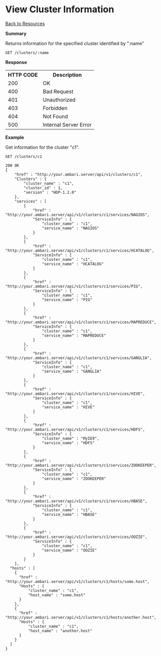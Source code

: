 <!---
Licensed to the Apache Software Foundation (ASF) under one or more
contributor license agreements. See the NOTICE file distributed with
this work for additional information regarding copyright ownership.
The ASF licenses this file to You under the Apache License, Version 2.0
(the "License"); you may not use this file except in compliance with
the License. You may obtain a copy of the License at

http://www.apache.org/licenses/LICENSE-2.0

Unless required by applicable law or agreed to in writing, software
distributed under the License is distributed on an "AS IS" BASIS,
WITHOUT WARRANTIES OR CONDITIONS OF ANY KIND, either express or implied.
See the License for the specific language governing permissions and
limitations under the License.
-->

View Cluster Information
=====

[Back to Resources](index.md#resources)

**Summary**

Returns information for the specified cluster identified by ":name"

    GET /clusters/:name

**Response**
<table>
  <tr>
    <th>HTTP CODE</th>
    <th>Description</th>
  </tr>
  <tr>
    <td>200</td>
    <td>OK</td>  
  </tr>
  <tr>
    <td>400</td>
    <td>Bad Request</td>  
  </tr>
  <tr>
    <td>401</td>
    <td>Unauthorized</td>  
  </tr>
  <tr>
    <td>403</td>
    <td>Forbidden</td>  
  </tr> 
  <tr>
    <td>404</td>
    <td>Not Found</td>  
  </tr>
  <tr>
    <td>500</td>
    <td>Internal Server Error</td>  
  </tr>
</table>

**Example**

Get information for the cluster "c1".

    GET /clusters/c1
    
    200 OK
    {
    	"href" : "http://your.ambari.server/api/v1/clusters/c1",
      	"Clusters" : {
        	"cluster_name" : "c1",
        	"cluster_id" : 1,
        	"version" : "HDP-1.2.0"
      	},
      	"services" : [
        	{
        		"href" : "http://your.ambari.server/api/v1/clusters/c1/services/NAGIOS",
        		"ServiceInfo" : {
          			"cluster_name" : "c1",
          			"service_name" : "NAGIOS"
          		}
        	},
        	{
        		"href" : "http://your.ambari.server/api/v1/clusters/c1/services/HCATALOG",
        		"ServiceInfo" : {
          			"cluster_name" : "c1",
          			"service_name" : "HCATALOG"
          		}
        	},
        	{
        		"href" : "http://your.ambari.server/api/v1/clusters/c1/services/PIG",
        		"ServiceInfo" : {
          			"cluster_name" : "c1",
         			"service_name" : "PIG"
          		}
        	},
        	{
        		"href" : "http://your.ambari.server/api/v1/clusters/c1/services/MAPREDUCE",
        		"ServiceInfo" : {
          			"cluster_name" : "c1",
          			"service_name" : "MAPREDUCE"
          		}
        	},
        	{
        		"href" : "http://your.ambari.server/api/v1/clusters/c1/services/GANGLIA",
        		"ServiceInfo" : {
          			"cluster_name" : "c1",
          			"service_name" : "GANGLIA"
          		}
        	},
        	{
        		"href" : "http://your.ambari.server/api/v1/clusters/c1/services/HIVE",
        		"ServiceInfo" : {
          			"cluster_name" : "c1",
          			"service_name" : "HIVE"
          		}
        	},
        	{
        		"href" : "http://your.ambari.server/api/v1/clusters/c1/services/HDFS",
        		"ServiceInfo" : {
          			"cluster_name" : "MyIE9",
          			"service_name" : "HDFS"
          		}
        	},
        	{
        		"href" : "http://your.ambari.server/api/v1/clusters/c1/services/ZOOKEEPER",
        		"ServiceInfo" : {
          			"cluster_name" : "c1",
         	 		"service_name" : "ZOOKEEPER"
          		}
        	},
        	{
        		"href" : "http://your.ambari.server/api/v1/clusters/c1/services/HBASE",
        		"ServiceInfo" : {
          			"cluster_name" : "c1",
          			"service_name" : "HBASE"
          		}
        	},
        	{
        		"href" : "http://your.ambari.server/api/v1/clusters/c1/services/OOZIE",
        		"ServiceInfo" : {
          			"cluster_name" : "c1",
          			"service_name" : "OOZIE"
          		}
        	} 
    	],
      "hosts" : [
        {
          "href" : "http://your.ambari.server/api/v1/clusters/c1/hosts/some.host",
          "Hosts" : {
              "cluster_name" : "c1",
              "host_name" : "some.host"
          }
        },
        {
          "href" : "http://your.ambari.server/api/v1/clusters/c1/hosts/another.host",
          "Hosts" : {
              "cluster_name" : "c1",
              "host_name" : "another.host"
          }
        }
      ]
    }

